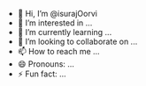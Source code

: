 - 👋 Hi, I’m @isurajOorvi
- 👀 I’m interested in ...
- 🌱 I’m currently learning ...
- 💞️ I’m looking to collaborate on ...
- 📫 How to reach me ...
- 😄 Pronouns: ...
- ⚡ Fun fact: ...

<!---
isurajOorvi/isurajOorvi is a ✨ special ✨ repository because its `README.md` (this file) appears on your GitHub profile.
You can click the Preview link to take a look at your changes.
--->
